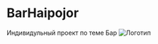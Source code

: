 # BarHaipojor
 Индивидульный проект по теме Бар
![Логотип](https://octodex.github.com/images/orderedlistocat.png "Логотип GitHub")